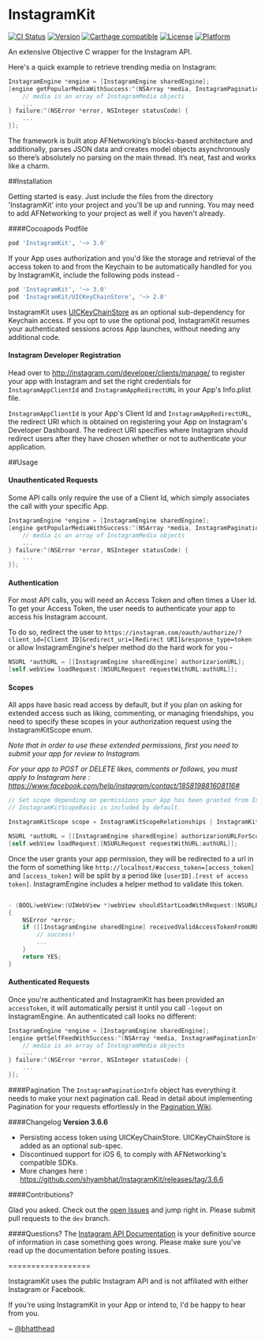 InstagramKit
==================

[![CI Status](http://img.shields.io/travis/shyambhat/InstagramKit.svg?style=flat)](https://travis-ci.org/shyambhat/InstagramKit.svg)
[![Version](https://img.shields.io/cocoapods/v/InstagramKit.svg?style=flat)](http://cocoadocs.org/docsets/InstagramKit)
[![Carthage compatible](https://img.shields.io/badge/Carthage-compatible-4BC51D.svg?style=flat)](https://github.com/Carthage/Carthage)
[![License](https://img.shields.io/cocoapods/l/InstagramKit.svg?style=flat)](http://cocoadocs.org/docsets/InstagramKit)
[![Platform](https://img.shields.io/cocoapods/p/InstagramKit.svg?style=flat)](http://cocoadocs.org/docsets/InstagramKit)

An extensive Objective C wrapper for the Instagram API.

Here's a quick example to retrieve trending media on Instagram:

```Objective-C
InstagramEngine *engine = [InstagramEngine sharedEngine];
[engine getPopularMediaWithSuccess:^(NSArray *media, InstagramPaginationInfo *paginationInfo) {
    // media is an array of InstagramMedia objects
    ...
} failure:^(NSError *error, NSInteger statusCode) {
    ...
}];
```

The framework is built atop AFNetworking’s blocks-based architecture and additionally, parses JSON data and creates model objects asynchronously so there’s absolutely no parsing on the main thread.
It’s neat, fast and works like a charm.

##Installation

Getting started is easy. Just include the files from the directory 'InstagramKit' into your project and you'll be up and running. You may need to add AFNetworking to your project as well if you haven't already.

####Cocoapods Podfile
```ruby
pod 'InstagramKit', '~> 3.0'
```
If your App uses authorization and you'd like the storage and retrieval of the access token to and from the Keychain to be automatically handled for you by InstagramKit, include the following pods instead -

```ruby
pod 'InstagramKit', '~> 3.0'
pod 'InstagramKit/UICKeyChainStore', '~> 2.0'
```
 
InstagramKit uses [UICKeyChainStore](https://github.com/kishikawakatsumi/UICKeyChainStore) as an optional sub-dependency for Keychain access. 
If you opt to use the optional pod, InstagramKit resumes your authenticated sessions across App launches, without needing any additional code.

#### Instagram Developer Registration
Head over to http://instagram.com/developer/clients/manage/ to register your app with Instagram and set the right credentials for ```InstagramAppClientId``` and ```InstagramAppRedirectURL``` in your App's Info.plist file. 

```InstagramAppClientId``` is your App's Client Id and ```InstagramAppRedirectURL```, the redirect URI which is obtained on registering your App on Instagram's Developer Dashboard.
The redirect URI specifies where Instagram should redirect users after they have chosen whether or not to authenticate your application. 

##Usage

#### Unauthenticated Requests

Some API calls only require the use of a Client Id, which simply associates the call with your specific App.

```Objective-C
InstagramEngine *engine = [InstagramEngine sharedEngine];
[engine getPopularMediaWithSuccess:^(NSArray *media, InstagramPaginationInfo *paginationInfo) {
    // media is an array of InstagramMedia objects
    ...
} failure:^(NSError *error, NSInteger statusCode) {
    ...
}];
```

#### Authentication

For most API calls, you will need an Access Token and often times a User Id. To get your Access Token, the user needs to authenticate your app to access his Instagram account. 

To do so, redirect the user to ```https://instagram.com/oauth/authorize/?client_id=[Client ID]&redirect_uri=[Redirect URI]&response_type=token``` 
or allow InstagramEngine's helper method do the hard work for you - 

```Objective-C
NSURL *authURL = [[InstagramEngine sharedEngine] authorizarionURL];
[self.webView loadRequest:[NSURLRequest requestWithURL:authURL]];
```

#### Scopes
All apps have basic read access by default, but if you plan on asking for extended access such as liking, commenting, or managing friendships, you need to specify these scopes in your authorization request using the InstagramKitScope enum. 

_Note that in order to use these extended permissions, first you need to submit your app for review to Instagram._

_For your app to POST or DELETE likes, comments or follows, you must apply to Instagram here : https://www.facebook.com/help/instagram/contact/185819881608116#_

```Objective-C
// Set scope depending on permissions your App has been granted from Instagram
// InstagramKitScopeBasic is included by default.

InstagramKitScope scope = InstagramKitScopeRelationships | InstagramKitScopeComments | InstagramKitScopeLikes; 

NSURL *authURL = [[InstagramEngine sharedEngine] authorizarionURLForScope:scope];
[self.webView loadRequest:[NSURLRequest requestWithURL:authURL]];
```

Once the user grants your app permission, they will be redirected to a url in the form of something like ```http://localhost/#access_token=[access_token]``` and ```[access_token]``` will be split by a period like ```[userID].[rest of access token]```. 
InstagramEngine includes a helper method to validate this token.

```Objective-C

- (BOOL)webView:(UIWebView *)webView shouldStartLoadWithRequest:(NSURLRequest *)request navigationType:(UIWebViewNavigationType)navigationType
{
    NSError *error;
    if ([[InstagramEngine sharedEngine] receivedValidAccessTokenFromURL:request.URL error:&error]) {
        // success!
        ...
    }
    return YES;
}
```

#### Authenticated Requests

Once you're authenticated and InstagramKit has been provided an `accessToken`, it will automatically persist it until you call `-logout` on InstagramEngine. An authenticated call looks no different:

```Objective-C
InstagramEngine *engine = [InstagramEngine sharedEngine];
[engine getSelfFeedWithSuccess:^(NSArray *media, InstagramPaginationInfo *paginationInfo) {
    // media is an array of InstagramMedia objects
    ...
} failure:^(NSError *error, NSInteger statusCode) {
    ...
}];
```

####Pagination 
The `InstagramPaginationInfo` object has everything it needs to make your next pagination call. 
Read in detail about implementing Pagination for your requests effortlessly in the [Pagination Wiki](https://github.com/shyambhat/InstagramKit/wiki/Pagination).


####Changelog
**Version 3.6.6**
- Persisting access token using UICKeyChainStore. UICKeyChainStore is added as an optional sub-spec.
- Discontinued support for iOS 6, to comply with AFNetworking's compatible SDKs.
- More changes here : https://github.com/shyambhat/InstagramKit/releases/tag/3.6.6


####Contributions?

Glad you asked. Check out the [open Issues](https://github.com/shyambhat/InstagramKit/issues?state=open) and jump right in. Please submit pull requests to the `dev` branch.


####Questions?
The [Instagram API Documentation](http://instagram.com/developer/endpoints/) is your definitive source of information in case something goes wrong. Please make sure you've read up the documentation before posting issues.

==================

InstagramKit uses the public Instagram API and is not affiliated with either Instagram or Facebook.

If you're using InstagramKit in your App or intend to, I'd be happy to hear from you.

~ [@bhatthead](https://twitter.com/bhatthead)
